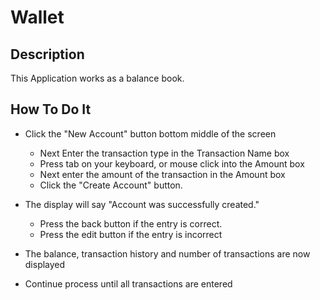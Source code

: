 # Wallet

## Description
This Application works as a balance book.

## How To Do It
* Click the "New Account" button bottom middle of the screen
  * Next Enter the transaction type in the Transaction Name box
  * Press tab on your keyboard, or mouse click into the Amount box
  * Next enter the amount of the transaction in the Amount box
  * Click the "Create Account" button.
* The display will say "Account was successfully created."
  * Press the back button if the entry is correct.
  * Press the edit button if the entry is incorrect
* The balance, transaction history and number of transactions are now displayed

* Continue process until all transactions are entered
